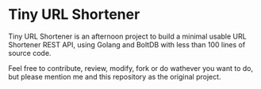 # Tiny URL Shortener   
   
   
Tiny URL Shortener is an afternoon project to build a minimal usable URL Shortener REST API, using Golang and BoltDB with less than 100 lines of source code.


Feel free to contribute, review, modify, fork or do wathever you want to do, but please mention me and this repository as the original project.
